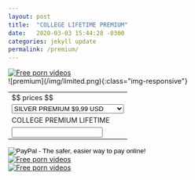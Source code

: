 ```yaml
---
layout: post
title:  "COLLEGE LIFETIME PREMIUM"
date:   2020-03-03 15:44:28 -0300
categories: jekyll update
permalink: /premium/
---
```

<div>
<div>
<a onclick="setUtmSource(event, this)" href="http://www.pornhub.com?utm_source=domain&utm_medium=banner-paid&utm_campaign=hubtraffic_mrselfxddd" id="rt_aff_banner_512" border="0" target="_blank"><img alt="Free porn videos" border="0" src="https://www.hubtraffic.com/_affiliate/banners/1543860001.png"/></a>
</div>
<div>
<span>
![premium](/img/limited.png){:class="img-responsive"}
</span>
<form action="https://www.paypal.com/cgi-bin/webscr" method="post" target="_top">
<input type="hidden" name="cmd" value="_s-xclick">
<input type="hidden" name="hosted_button_id" value="UVZCU275BLJ34">
<table>
<tr><td><input type="hidden" name="on0" value="$$ prices $$">$$ prices $$</td></tr><tr><td><select name="os0">
	<option value="SILVER PREMIUM">SILVER PREMIUM $9,99 USD</option>
	<option value="GOLD PREMIUM">GOLD PREMIUM $49,99 USD</option>
	<option value="DIAMOND PREMIUM">DIAMOND PREMIUM $99,99 USD</option>
</select> </td></tr>
<tr><td><input type="hidden" name="on1" value="COLLEGE PREMIUM LIFETIME">COLLEGE PREMIUM LIFETIME</td></tr><tr><td><input type="text" name="os1" maxlength="200"></td></tr>
</table>
<input type="hidden" name="currency_code" value="USD">
<input type="image" src="https://www.paypalobjects.com/en_US/i/btn/btn_paynowCC_LG.gif" border="0" name="submit" alt="PayPal - The safer, easier way to pay online!">
<img alt="" border="0" src="https://www.paypalobjects.com/pt_BR/i/scr/pixel.gif" width="1" height="1">
</form>
</div>
<div>
<a onclick="setUtmSource(event, this)" href="http://www.pornhub.com?utm_source=domain&utm_medium=banner-paid&utm_campaign=hubtraffic_mrselfxddd" id="rt_aff_banner_512" border="0" target="_blank"><img alt="Free porn videos" border="0" src="https://www.hubtraffic.com/_affiliate/banners/1543860001.png"/></a>
</div>
</div>
<span><a onclick="setUtmSource(event, this)" href="http://www.pornhub.com/video/search?search=femdom&utm_source=domain&utm_medium=banner-paid&utm_campaign=hubtraffic_mrselfxddd" id="rt_aff_banner_550" border="0" target="_blank"><img alt="Free porn videos" border="0" src="https://www.hubtraffic.com/_affiliate/banners/1544217303.png"/></a></span>
